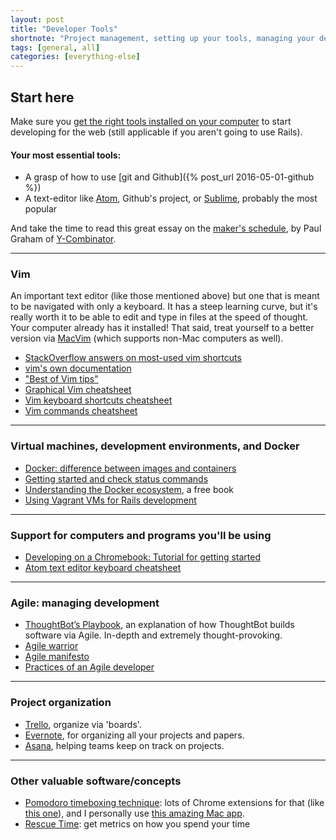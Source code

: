 ```yaml
---
layout: post
title: "Developer Tools"
shortnote: "Project management, setting up your tools, managing your development environment."
tags: [general, all]
categories: [everything-else]
---
```

## Start here
Make sure you [get the right tools installed on your computer](http://installfest.railsbridge.org/installfest/installfest) to start developing for the web (still applicable if you aren't going to use Rails).

#### Your most essential tools:
* A grasp of how to use [git and Github]({% post_url 2016-05-01-github %})
* A text-editor like [Atom](https://atom.io/), Github's project, or [Sublime](https://www.sublimetext.com/), probably the most popular

And take the time to read this great essay on the [maker's schedule](http://www.paulgraham.com/makersschedule.html), by Paul Graham of [Y-Combinator](https://www.ycombinator.com/).

<hr>

### Vim
An important text editor (like those mentioned above) but one that is meant to be navigated with only a keyboard. It has a steep learning curve, but it's really worth it to be able to edit and type in files at the speed of thought. Your computer already has it installed! That said, treat yourself to a better version via [MacVim](https://github.com/macvim-dev/macvim) (which supports non-Mac computers as well).

* [StackOverflow answers on most-used vim shortcuts](http://stackoverflow.com/questions/5400806/what-are-the-most-used-vim-commands-keypresses)
* [vim's own documentation](http://vimdoc.sourceforge.net/htmldoc/usr_toc.html)
* ["Best of Vim tips"](http://rayninfo.co.uk/vimtips.html)
* [Graphical Vim cheatsheet](http://www.viemu.com/a_vi_vim_graphical_cheat_sheet_tutorial.html)
* [Vim keyboard shortcuts cheatsheet](https://www.maketecheasier.com/vim-keyboard-shortcuts-cheatsheet/)
* [Vim commands cheatsheet](http://www.angelwatt.com/coding/notes/vim-commands.html)


<hr>

### Virtual machines, development environments, and Docker
* [Docker: difference between images and containers](http://stackoverflow.com/questions/23735149/docker-image-vs-container)
* [Getting started and check status commands](https://docs.docker.com/machine/get-started/)
* [Understanding the Docker ecosystem](http://resources.codeship.com/ebooks/docker-ecosystem?utm_source=rubyweeklysecondary), a free book
* [Using Vagrant VMs for Rails development](https://gorails.com/guides/using-vagrant-for-rails-development)

<hr>

### Support for computers and programs you'll be using
* [Developing on a Chromebook: Tutorial for getting started](https://medium.com/@martinmalinda/ultimate-guide-for-web-development-on-chromebook-part-1-crouton-2ec2e6bb2a2d#.ayk5cv7w1)
* [Atom text editor keyboard cheatsheet](http://blog.bugsnag.com/atom-editor-cheat-sheet)

<hr>

### Agile: managing development
* [ThoughtBot’s Playbook](http://playbook.thoughtbot.com/), an explanation of how ThoughtBot builds software via Agile. In-depth and extremely thought-provoking.
* [Agile warrior](https://agilewarrior.wordpress.com/)
* [Agile manifesto](http://agilemanifesto.org/)
* [Practices of an Agile developer](https://media.pragprog.com/titles/pad/PAD-pulloutcard.pdf)

<hr>

### Project organization
* [Trello](https://trello.com/), organize via 'boards'.
* [Evernote](https://www.evernote.com/referral/Registration.action?sig=beaceb2cbd8b81059e0c159e700172056225c39ab31ab7fa54426f96b9cd7bc7&uid=63359964), for organizing all your projects and papers.
* [Asana](https://app.asana.com/), helping teams keep on track on projects.

<hr>

### Other valuable software/concepts
* [Pomodoro timeboxing technique](https://en.wikipedia.org/wiki/Pomodoro_Technique): lots of Chrome extensions for that (like [this one](https://chrome.google.com/webstore/detail/pomodoro-timer/hfgjlgjnpkpmnpojkkpfkogapiclopop?hl=en)), and I personally use [this amazing Mac app](https://itunes.apple.com/us/app/pomodoro-time-focus-timer/id973134470?mt=12).
* [Rescue Time](https://www.rescuetime.com/): get metrics on how you spend your time
